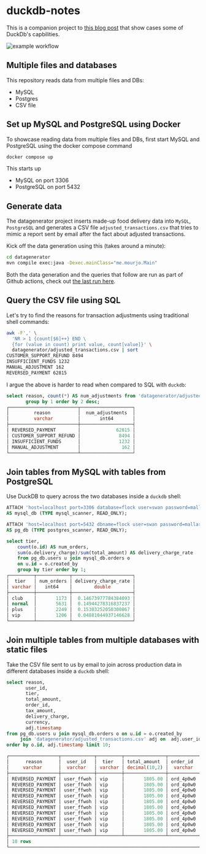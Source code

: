 # duckdb-notes
This is a companion project to [this blog post](https://mourjo.medium.com/three-reasons-why-developers-should-use-duckdb-0884c8e9f02a) that show cases some of DuckDb's capbilities.

![example workflow](https://github.com/mourjo/duckdb-notes/actions/workflows/maven.yml/badge.svg)

## Multiple files and databases
This repository reads data from multiple files and DBs:
- MySQL
- Postgres
- CSV file

## Set up MySQL and PostgreSQL using Docker
To showcase reading data from multiple files and DBs, first start MySQL and PostgreSQL using the 
docker compose command
```bash
docker compose up
```
This starts up
- MySQL on port 3306
- PostgreSQL on port 5432

## Generate data
The datagenerator project inserts made-up food delivery data into `MySQL`, `PostgreSQL` and
generates a CSV file `adjusted_transactions.csv` that tries to mimic a report sent by email after
the fact about adjusted transactions.

Kick off the data generation using this (takes around a minute):
```bash
cd datagenerator
mvn compile exec:java -Dexec.mainClass="me.mourjo.Main"
```
Both the data generation and the queries that follow are run as part of Github actions, check out [the last run here](https://github.com/mourjo/duckdb-notes/actions).

## Query the CSV file using SQL
Let's try to find the reasons for transaction adjustments using traditional shell commands:
```bash
awk -F',' \
  'NR > 1 {count[$6]++} END \
  {for (value in count) print value, count[value]}' \
  datagenerator/adjusted_transactions.csv | sort
CUSTOMER_SUPPORT_REFUND 8494
INSUFFICIENT_FUNDS 1232
MANUAL_ADJUSTMENT 162
REVERSED_PAYMENT 62815
```

I argue the above is harder to read when compared to SQL with `duckdb`:

```sql
select reason, count(*) AS num_adjustments from 'datagenerator/adjusted_transactions.csv'
       group by 1 order by 2 desc;
┌─────────────────────────┬───────────────────┐
│         reason          │  num_adjustments  │
│         varchar         │       int64       │
├─────────────────────────┼───────────────────┤
│ REVERSED_PAYMENT        │             62815 │
│ CUSTOMER_SUPPORT_REFUND │              8494 │
│ INSUFFICIENT_FUNDS      │              1232 │
│ MANUAL_ADJUSTMENT       │               162 │
└─────────────────────────┴───────────────────┘
```

## Join tables from MySQL with tables from PostgreSQL

Use DuckDB to query across the two databases inside a `duckdb` shell:
```sql
ATTACH 'host=localhost port=3306 database=flock user=swan password=mallard' 
AS mysql_db (TYPE mysql_scanner, READ_ONLY);

ATTACH 'host=localhost port=5432 dbname=flock user=swan password=mallard' 
AS pg_db (TYPE postgres_scanner, READ_ONLY);

select tier,
    count(o.id) AS num_orders,
    sum(o.delivery_charge)/sum(total_amount) AS delivery_charge_rate
    from pg_db.users u join mysql_db.orders o
    on u.id = o.created_by
    group by tier order by 1;
┌─────────┬────────────┬──────────────────────┐
│  tier   │ num_orders │ delivery_charge_rate │
│ varchar │   int64    │        double        │
├─────────┼────────────┼──────────────────────┤
│ club    │       1173 │  0.14673977784384093 │
│ normal  │       5631 │  0.14944278316837237 │
│ plus    │       2249 │  0.15303252050300867 │
│ vip     │       1206 │  0.04881044937146628 │
└─────────┴────────────┴──────────────────────┘
```

## Join multiple tables from multiple databases with static files 

Take the CSV file sent to us by email to join across production data in different databases inside a `duckdb` shell:

```sql
select reason,
       user_id,
       tier,
       total_amount,
       order_id,
       tax_amount,
       delivery_charge,
       currency,
       adj.timestamp
from pg_db.users u join mysql_db.orders o on u.id = o.created_by 
     join 'datagenerator/adjusted_transactions.csv' adj on  adj.user_id = u.id
order by o.id, adj.timestamp limit 10;

┌──────────────────┬────────────┬─────────┬───────────────┬───────────┬───────────────┬─────────────────┬──────────┬────────────────────────────┐
│      reason      │  user_id   │  tier   │ total_amount  │ order_id  │  tax_amount   │ delivery_charge │ currency │         timestamp          │
│     varchar      │  varchar   │ varchar │ decimal(10,2) │  varchar  │ decimal(10,2) │  decimal(10,2)  │ varchar  │         timestamp          │
├──────────────────┼────────────┼─────────┼───────────────┼───────────┼───────────────┼─────────────────┼──────────┼────────────────────────────┤
│ REVERSED_PAYMENT │ user_ffwoh │ vip     │       1805.00 │ ord_4p0w0 │        291.86 │          147.54 │ INR      │ 2024-07-09 05:18:26.619605 │
│ REVERSED_PAYMENT │ user_ffwoh │ vip     │       1805.00 │ ord_4p0w0 │        291.86 │          147.54 │ INR      │ 2024-07-09 05:53:26.619602 │
│ REVERSED_PAYMENT │ user_ffwoh │ vip     │       1805.00 │ ord_4p0w0 │        291.86 │          147.54 │ INR      │ 2024-07-09 06:17:26.619601 │
│ REVERSED_PAYMENT │ user_ffwoh │ vip     │       1805.00 │ ord_4p0w0 │        291.86 │          147.54 │ INR      │ 2024-07-09 06:26:26.619601 │
│ REVERSED_PAYMENT │ user_ffwoh │ vip     │       1805.00 │ ord_4p0w0 │        291.86 │          147.54 │ INR      │ 2024-07-09 06:37:26.619606 │
│ REVERSED_PAYMENT │ user_ffwoh │ vip     │       1805.00 │ ord_4p0w0 │        291.86 │          147.54 │ INR      │ 2024-07-09 07:16:26.619606 │
│ REVERSED_PAYMENT │ user_ffwoh │ vip     │       1805.00 │ ord_4p0w0 │        291.86 │          147.54 │ INR      │ 2024-07-09 07:23:26.619606 │
│ REVERSED_PAYMENT │ user_ffwoh │ vip     │       1805.00 │ ord_4p0w0 │        291.86 │          147.54 │ INR      │ 2024-07-09 07:26:26.619607 │
│ REVERSED_PAYMENT │ user_ffwoh │ vip     │       1805.00 │ ord_4p0w0 │        291.86 │          147.54 │ INR      │ 2024-07-09 07:40:26.619609 │
│ REVERSED_PAYMENT │ user_ffwoh │ vip     │       1805.00 │ ord_4p0w0 │        291.86 │          147.54 │ INR      │ 2024-07-09 07:45:26.619602 │
├──────────────────┴────────────┴─────────┴───────────────┴───────────┴───────────────┴─────────────────┴──────────┴────────────────────────────┤
│ 10 rows                                                                                                                             9 columns │
└───────────────────────────────────────────────────────────────────────────────────────────────────────────────────────────────────────────────┘
```
